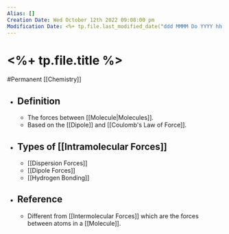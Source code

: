 ```yaml
---
Alias: []
Creation Date: Wed October 12th 2022 09:08:00 pm 
Modification Date: <%+ tp.file.last_modified_date("ddd MMMM Do YYYY hh:mm:ss a") %>
---
```

# <%+ tp.file.title %>
#Permanent [[Chemistry]]

- ## Definition
	- The forces between [[Molecule|Molecules]].
	- Based on the [[Dipole]] and [[Coulomb's Law of Force]].
- ## Types of [[Intramolecular Forces]]
	- [[Dispersion Forces]]
	- [[Dipole Forces]]
	- [[Hydrogen Bonding]]
- ## Reference
	- Different  from [[Intermolecular Forces]] which are the forces between atoms in a [[Molecule]].